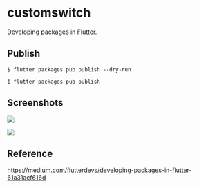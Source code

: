 # customswitch

Developing packages in Flutter.

## Publish

```
$ flutter packages pub publish --dry-run

$ flutter packages pub publish
```

## Screenshots

![](http://qiniu.rocbj.com/WechatIMG16.jpeg?imageMogr2/auto-orient/strip%7CimageView2/2/w/200)

![](http://qiniu.rocbj.com/WechatIMG17.jpeg?imageMogr2/auto-orient/strip%7CimageView2/2/w/200)

## Reference
https://medium.com/flutterdevs/developing-packages-in-flutter-61a31acf616d
